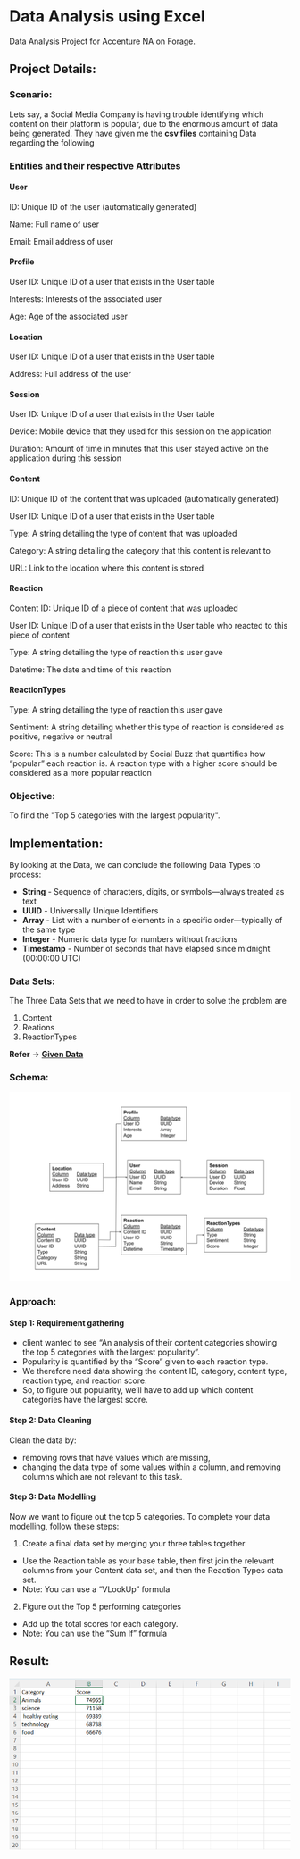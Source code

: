 # Data Analysis using Excel
Data Analysis Project for Accenture NA on Forage.
## Project Details:
### Scenario:
Lets say, a Social Media Company is having trouble identifying which content on their platform is popular, due to the enormous amount of data being generated. They have given me the **csv files** containing Data regarding the following
### Entities and their respective Attributes
#### User
ID: Unique ID of the user (automatically generated)

Name: Full name of user

Email: Email address of user
#### Profile
User ID: Unique ID of a user that exists in the User table

Interests: Interests of the associated user

Age: Age of the associated user
#### Location
User ID: Unique ID of a user that exists in the User table

Address: Full address of the user
#### Session
User ID: Unique ID of a user that exists in the User table

Device: Mobile device that they used for this session on the application

Duration: Amount of time in minutes that this user stayed active on the application during this session
#### Content
ID: Unique ID of the content that was uploaded (automatically generated)

User ID: Unique ID of a user that exists in the User table

Type: A string detailing the type of content that was uploaded

Category: A string detailing the category that this content is relevant to

URL: Link to the location where this content is stored
#### Reaction
Content ID: Unique ID of a piece of content that was uploaded

User ID: Unique ID of a user that exists in the User table who reacted to this piece of content

Type: A string detailing the type of reaction this user gave

Datetime: The date and time of this reaction
#### ReactionTypes
Type: A string detailing the type of reaction this user gave

Sentiment: A string detailing whether this type of reaction is considered as positive, negative or neutral

Score: This is a number calculated by Social Buzz that quantifies how “popular” each reaction is. A reaction type with a higher score
should be considered as a more popular reaction
### Objective:
To find the "Top 5 categories with the largest popularity".

## Implementation:

By looking at the Data, we can conclude the following Data Types to process:
- **String**    - Sequence of characters, digits, or symbols—always treated as text
- **UUID**      - Universally Unique Identifiers
- **Array**     - List with a number of elements in a specific order—typically of the same type
- **Integer**   - Numeric data type for numbers without fractions
- **Timestamp** - Number of seconds that have elapsed since midnight (00:00:00 UTC)
### Data Sets:
The Three Data Sets that we need to have in order to solve the problem are
1. Content
2. Reations
3. ReactionTypes

**Refer** -> [**Given Data**](https://github.com/Imranian/Data-Analysis-using-Excel/tree/main/Given%20Data)
### Schema:

<p align="center">
    <img src="https://github.com/Imranian/Data-Analysis-using-Excel/blob/main/Schema.png">
</p>

### Approach:
#### Step 1: Requirement gathering
- client wanted to see “An analysis of their content categories showing the top 5 categories with the largest popularity”.
- Popularity is quantified by the “Score” given to each reaction type.
- We therefore need data showing the content ID, category, content type, reaction type, and reaction score.
- So, to figure out popularity, we’ll have to add up which content categories have the largest score.
#### Step 2: Data Cleaning
Clean the data by:
- removing rows that have values which are missing,
- changing the data type of some values within a column, and removing columns which are not relevant to this task.
#### Step 3: Data Modelling
Now we want to figure out the top 5 categories. To complete your data modelling, follow these steps:
1. Create a final data set by merging your three tables together

- Use the Reaction table as your base table, then first join the relevant columns from your Content data set, and then the Reaction Types data set.
- Note: You can use a “VLookUp” formula

2. Figure out the Top 5 performing categories

- Add up the total scores for each category.
- Note: You can use the “Sum If” formula
## Result:

<p align="center">
    <img src="https://github.com/Imranian/Data-Analysis-using-Excel/blob/main/My/Top%205.png">
</p>

